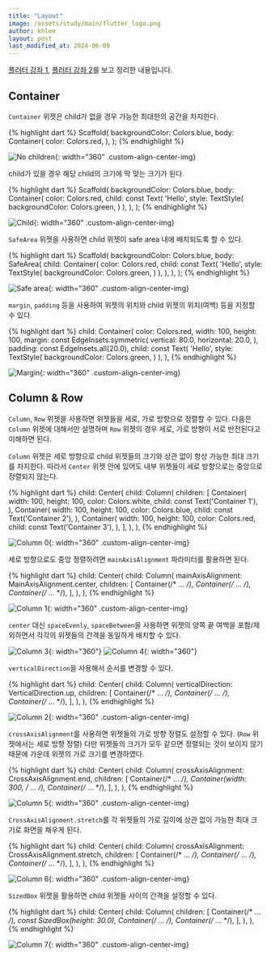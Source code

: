 ```yaml
---
title: "Layout"
image: /assets/study/main/flutter_logo.png
author: khlee
layout: post
last_modified_at: 2024-06-09
---
```


[플러터 강좌 1](https://youtu.be/RhEzrNTSW7c), [플러터 강좌 2](https://youtu.be/8ZpMFUlFcvo)를 보고 정리한 내용입니다.

## Container

`Container` 위젯은 child가 없을 경우 가능한 최대한의 공간을 차지한다.

{% highlight dart %}
Scaffold(
  backgroundColor: Colors.blue,
  body: Container(
    color: Colors.red,
  ),
);
{% endhighlight %}

![No children]({{site.baseurl}}/assets/study/flutter/011_layout/containers_with_no_children.png){: width="360" .custom-align-center-img}

child가 있을 경우 해당 child의 크기에 딱 맞는 크기가 된다.

{% highlight dart %}
Scaffold(
  backgroundColor: Colors.blue,
  body: Container(
    color: Colors.red,
    child: const Text(
      'Hello',
      style: TextStyle(
        backgroundColor: Colors.green,
      )
    ),
  ),
);
{% endhighlight %}

![Child]({{site.baseurl}}/assets/study/flutter/011_layout/container_with_child.png){: width="360" .custom-align-center-img}

`SafeArea` 위젯을 사용하면 child 위젯이 safe area 내에 배치되도록 할 수 있다.

{% highlight dart %}
Scaffold(
  backgroundColor: Colors.blue,
  body: SafeArea(
    child: Container(
      color: Colors.red,
      child: const Text(
        'Hello',
        style: TextStyle(
          backgroundColor: Colors.green,
        )
      ),
    ),
  ),
);
{% endhighlight %}

![Safe area]({{site.baseurl}}/assets/study/flutter/011_layout/safe_area.png){: width="360" .custom-align-center-img}

`margin`, `padding` 등을 사용하여 위젯의 위치와 child 위젯의 위치(여백) 등을 지정할 수 있다.

{% highlight dart %}
child: Container(
  color: Colors.red,
  width: 100,
  height: 100,
  margin: const EdgeInsets.symmetric(
    vertical: 80.0,
    horizontal: 20.0,
  ),
  padding: const EdgeInsets.all(20.0),
  child: const Text(
    'Hello',
    style: TextStyle(
      backgroundColor: Colors.green,
    )
  ),
),
{% endhighlight %}

![Margin]({{site.baseurl}}/assets/study/flutter/011_layout/margin.png){: width="360" .custom-align-center-img}

## Column & Row

`Column`, `Row` 위젯을 사용하면 위젯들을 세로, 가로 방향으로 정렬할 수 있다. 다음은 `Column` 위젯에 대해서만 설명하며 `Row` 위젯의 경우 세로, 가로 방향이 서로 반전된다고 이해하면 된다.

`Column` 위젯은 세로 방향으로 child 위젯들의 크기와 상관 없이 항상 가능한 최대 크기를 차지한다. 따라서 `Center` 위젯 안에 있어도 내부 위젯들이 세로 방향으로는 중앙으로 정렬되지 않는다.

{% highlight dart %}
child: Center(
  child: Column(
    children: [
      Container(
        width: 100,
        height: 100,
        color: Colors.white,
        child: const Text('Container 1'),
      ),
      Container(
        width: 100,
        height: 100,
        color: Colors.blue,
        child: const Text('Container 2'),
      ),
      Container(
        width: 100,
        height: 100,
        color: Colors.red,
        child: const Text('Container 3'),
      ),
    ],
  ),
),
{% endhighlight %}

![Column 0]({{site.baseurl}}/assets/study/flutter/011_layout/column00.png){: width="360" .custom-align-center-img}

세로 방향으로도 중앙 정렬하려면 `mainAxisAlignment` 파라미터를 활용하면 된다.

{% highlight dart %}
child: Center(
  child: Column(
    mainAxisAlignment: MainAxisAlignment.center,
    children: [
      Container(/* ... */),
      Container(/* ... */),
      Container(/* ... */),
    ],
  ),
),
{% endhighlight %}

![Column 1]({{site.baseurl}}/assets/study/flutter/011_layout/column01.png){: width="360" .custom-align-center-img}

`center` 대신 `spaceEvenly`, `spaceBetween`을 사용하면 위젯의 양쪽 끝 여백을 포함/제외하면서 각각의 위젯들의 간격을 동일하게 배치할 수 있다.

![Column 3]({{site.baseurl}}/assets/study/flutter/011_layout/column03.png){: width="360"}
![Column 4]({{site.baseurl}}/assets/study/flutter/011_layout/column04.png){: width="360"}

`verticalDirection`을 사용해서 순서를 변경할 수 있다.

{% highlight dart %}
child: Center(
  child: Column(
    verticalDirection: VerticalDirection.up,
    children: [
      Container(/* ... */),
      Container(/* ... */),
      Container(/* ... */),
    ],
  ),
),
{% endhighlight %}

![Column 2]({{site.baseurl}}/assets/study/flutter/011_layout/column02.png){: width="360" .custom-align-center-img}

`crossAxisAlignment`를 사용하면 위젯들의 가로 방향 정렬도 설정할 수 있다. (`Row` 위젯에서는 세로 방향 정렬) 다만 위젯들의 크기가 모두 같으면 정렬되는 것이 보이지 않기 때문에 가운데 위젯의 가로 크기를 변경하였다.

{% highlight dart %}
child: Center(
  child: Column(
    crossAxisAlignment: CrossAxisAlignment.end,
    children: [
      Container(/* ... */),
      Container(width: 300, /* ... */),
      Container(/* ... */),
    ],
  ),
),
{% endhighlight %}

![Column 5]({{site.baseurl}}/assets/study/flutter/011_layout/column05.png){: width="360" .custom-align-center-img}

`CrossAxisAlignment.stretch`를 각 위젯들의 가로 길이에 상관 없이 가능한 최대 크기로 화면을 채우게 된다.

{% highlight dart %}
child: Center(
  child: Column(
    crossAxisAlignment: CrossAxisAlignment.stretch,
    children: [
      Container(/* ... */),
      Container(/* ... */),
      Container(/* ... */),
    ],
  ),
),
{% endhighlight %}

![Column 6]({{site.baseurl}}/assets/study/flutter/011_layout/column06.png){: width="360" .custom-align-center-img}

`SizedBox` 위젯을 활용하면 child 위젯들 사이의 간격을 설정할 수 있다.

{% highlight dart %}
child: Center(
  child: Column(
    children: [
      Container(/* ... */),
      const SizedBox(height: 30.0),
      Container(/* ... */),
      Container(/* ... */),
    ],
  ),
),
{% endhighlight %}

![Column 7]({{site.baseurl}}/assets/study/flutter/011_layout/column07.png){: width="360" .custom-align-center-img}
